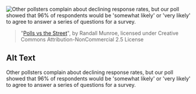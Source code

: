 ![Other pollsters complain about declining response rates, but our poll showed that 96% of respondents would be 'somewhat likely' or 'very likely' to agree to answer a series of questions for a survey.](https://imgs.xkcd.com/comics/polls_vs_the_street.png)
> "[Polls vs the Street](https://xkcd.com/2357/)", by Randall Munroe, licensed under Creative Commons Attribution-NonCommercial 2.5 License

## Alt Text
Other pollsters complain about declining response rates, but our poll showed that 96% of respondents would be 'somewhat likely' or 'very likely' to agree to answer a series of questions for a survey.
